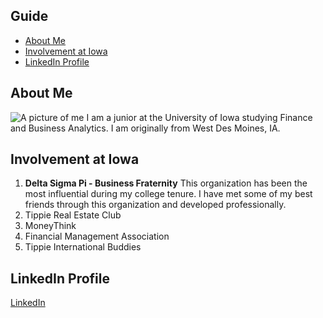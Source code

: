 ## Guide
- [About Me](#About-Me)
- [Involvement at Iowa](#Involvement-at-Iowa)
- [LinkedIn Profile](#LinkedIn-Profile)
## About Me
![A picture of me](AdamTopping_ProfessionalPic)
I am a junior at the University of Iowa studying Finance and Business Analytics. I am originally from West Des Moines, IA.
## Involvement at Iowa
1. **Delta Sigma Pi - Business Fraternity** 
This organization has been the most influential during my college tenure. I have met some of my best friends through this organization and developed professionally. 
2. Tippie Real Estate Club
3. MoneyThink
4. Financial Management Association
5. Tippie International Buddies
## LinkedIn Profile
[LinkedIn](https://www.linkedin.com/in/adam-topping-291170172/)

